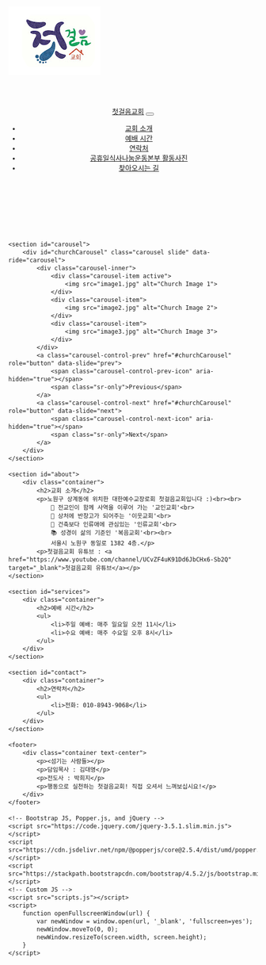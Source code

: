 <html lang="en">
<head>
    <meta charset="UTF-8">
    <meta http-equiv="X-UA-Compatible" content="IE=edge">
    <meta name="viewport" content="width=device-width, initial-scale=1.0">
    <title>첫걸음교회</title>
    <!-- Bootstrap CSS -->
    <link href="https://stackpath.bootstrapcdn.com/bootstrap/4.5.2/css/bootstrap.min.css" rel="stylesheet">
    <!-- Custom CSS -->
    <link rel="stylesheet" href="styles.css">
		<img src="image.png" alt="로고">
    <style>
        body {
            font-family: 'Arial', sans-serif;
        }
        .navbar {
            margin-bottom: 20px;
        }
        header, section, footer {
            padding: 60px 0;
        }
        section {
            background-color: #f8f9fa;
        }
        footer {
            background-color: #343a40;
            color: #ffffff;
        }
        .carousel-inner img {
            width: 100%;
            height: 100%;
        }
    </style>
</head>
<body>
    <header>
        <nav class="navbar navbar-expand-lg navbar-dark bg-dark">
            <a class="navbar-brand" href="#">첫걸음교회</a>
            <button class="navbar-toggler" type="button" data-toggle="collapse" data-target="#navbarNav" aria-controls="navbarNav" aria-expanded="false" aria-label="Toggle navigation">
                <span class="navbar-toggler-icon"></span>
            </button>
            <div class="collapse navbar-collapse" id="navbarNav">
                <ul class="navbar-nav ml-auto">
                    <li class="nav-item"><a class="nav-link" href="#about">교회 소개</a></li>
                    <li class="nav-item"><a class="nav-link" href="#services">예배 시간</a></li>
                    <li class="nav-item"><a class="nav-link" href="#contact">연락처</a></li>
                    <li class="nav-item"><a class="nav-link" href="http://127.0.0.1:5500/프로젝트/공휴일식사나눔운동본부%20활동사진.html" target="_blank">공휴일식사나눔운동본부 활동사진</a></li>
                    <li class="nav-item"><a class="nav-link" href="#" onclick="openFullscreenWindow('http://127.0.0.1:5500/프로젝트/찾아오시는%20길.html')">찾아오시는 길</a></li>
                </ul>
            </div>
        </nav>
    </header>

    <section id="carousel">
        <div id="churchCarousel" class="carousel slide" data-ride="carousel">
            <div class="carousel-inner">
                <div class="carousel-item active">
                    <img src="image1.jpg" alt="Church Image 1">
                </div>
                <div class="carousel-item">
                    <img src="image2.jpg" alt="Church Image 2">
                </div>
                <div class="carousel-item">
                    <img src="image3.jpg" alt="Church Image 3">
                </div>
            </div>
            <a class="carousel-control-prev" href="#churchCarousel" role="button" data-slide="prev">
                <span class="carousel-control-prev-icon" aria-hidden="true"></span>
                <span class="sr-only">Previous</span>
            </a>
            <a class="carousel-control-next" href="#churchCarousel" role="button" data-slide="next">
                <span class="carousel-control-next-icon" aria-hidden="true"></span>
                <span class="sr-only">Next</span>
            </a>
        </div>
    </section>

    <section id="about">
        <div class="container">
            <h2>교회 소개</h2>
            <p>노원구 상계동에 위치한 대한예수교장로회 첫걸음교회입니다 :)<br><br>
                🙋‍ 전교인이 함께 사역을 이루어 가는 '교인교회'<br>
                👨‍ 상처에 반창고가 되어주는 '이웃교회'<br>
                🧕 건축보다 인류애에 관심있는 '인류교회'<br>
                📚 성경이 삶의 기준인 '복음교회'<br><br>
                서울시 노원구 동일로 1382 4층.</p>
            <p>첫걸음교회 유튜브 : <a href="https://www.youtube.com/channel/UCvZF4uK91Dd6JbCHx6-Sb2Q" target="_blank">첫걸음교회 유튜브</a></p>
    </section>

    <section id="services">
        <div class="container">
            <h2>예배 시간</h2>
            <ul>
                <li>주일 예배: 매주 일요일 오전 11시</li>
                <li>수요 예배: 매주 수요일 오후 8시</li>
            </ul>
        </div>
    </section>

    <section id="contact">
        <div class="container">
            <h2>연락처</h2>
            <ul>
                <li>전화: 010-8943-9068</li>
            </ul>
        </div>
    </section>

    <footer>
        <div class="container text-center">
            <p><섬기는 사람들></p>
            <p>담임목사 : 김대영</p>
            <p>전도사 : 박희지</p>
            <p>행동으로 실천하는 첫걸음교회! 직접 오셔서 느껴보십시요!</p>
        </div>
    </footer>

    <!-- Bootstrap JS, Popper.js, and jQuery -->
    <script src="https://code.jquery.com/jquery-3.5.1.slim.min.js"></script>
    <script src="https://cdn.jsdelivr.net/npm/@popperjs/core@2.5.4/dist/umd/popper.min.js"></script>
    <script src="https://stackpath.bootstrapcdn.com/bootstrap/4.5.2/js/bootstrap.min.js"></script>
    <!-- Custom JS -->
    <script src="scripts.js"></script>
    <script>
        function openFullscreenWindow(url) {
            var newWindow = window.open(url, '_blank', 'fullscreen=yes');
            newWindow.moveTo(0, 0);
            newWindow.resizeTo(screen.width, screen.height);
        }
    </script>
</body>
</html>
